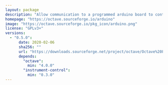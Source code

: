 ```yaml
---
layout: package
description: "Allow communication to a programmed arduino board to control its hardware."
homepage: "https://octave.sourceforge.io/arduino"
image: "https://octave.sourceforge.io/pkg_icon/arduino.png"
license: "GPLv3+"
versions:
  - "0.5.0":
      date: 2020-02-06
      sha256: ""
      url: "https://downloads.sourceforge.net/project/octave/Octave%20Forge%20Packages/Individual%20Package%20Releases/arduino-0.5.0.tar.gz"
      depends:
        "octave":
          min: "4.0.0"
        "instrument-control":
          min: "0.3.0"
---
```

